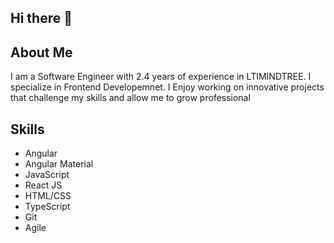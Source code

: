 ## Hi there 👋

## About Me
I am a Software Engineer with 2.4 years of experience in LTIMINDTREE. I specialize in Frontend Developemnet. I Enjoy working on innovative projects that challenge my skills and allow me to grow professional

## Skills
- Angular
- Angular Material
- JavaScript
- React JS
- HTML/CSS
- TypeScript
- Git
- Agile

<!--
**nithin077/nithin077** is a ✨ _special_ ✨ repository because its `README.md` (this file) appears on your GitHub profile.

Here are some ideas to get you started:

- 🔭 I’m currently working on ...
- 🌱 I’m currently learning ...
- 👯 I’m looking to collaborate on ...
- 🤔 I’m looking for help with ...
- 💬 Ask me about ...
- 📫 How to reach me: ...
- 😄 Pronouns: ...
- ⚡ Fun fact: ...
-->
